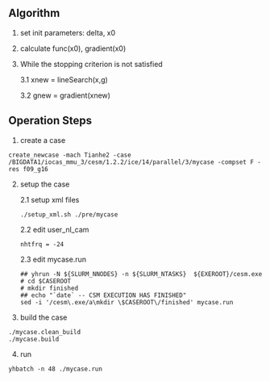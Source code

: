 ## Algorithm
 
1. set init parameters: delta, x0
2. calculate func(x0), gradient(x0)
3. While the stopping criterion is not satisfied 

    3.1 xnew = lineSearch(x,g)
    
    3.2 gnew = gradient(xnew)


## Operation Steps

1. create a case
```
create_newcase -mach Tianhe2 -case /BIGDATA1/iocas_mmu_3/cesm/1.2.2/ice/14/parallel/3/mycase -compset F -res f09_g16
```

2. setup the case

    2.1 setup xml files
    ```
    ./setup_xml.sh ./pre/mycase
    ```

    2.2 edit user_nl_cam
    ```
    nhtfrq = -24
    ```

    2.3 edit mycase.run
    
    ```
    ## yhrun -N ${SLURM_NNODES} -n ${SLURM_NTASKS}  ${EXEROOT}/cesm.exe 
    # cd $CASEROOT
    # mkdir finished
    ## echo "`date` -- CSM EXECUTION HAS FINISHED" 
    sed -i '/cesm\.exe/a\mkdir \$CASEROOT\/finished' mycase.run
    ```

3. build the case 

```
./mycase.clean_build
./mycase.build
```

4. run 
```
yhbatch -n 48 ./mycase.run
```